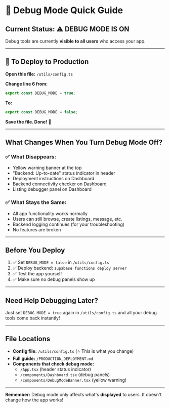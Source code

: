 # 🐛 Debug Mode Quick Guide

## Current Status: ⚠️ DEBUG MODE IS **ON**

Debug tools are currently **visible to all users** who access your app.

---

## 🚀 To Deploy to Production

**Open this file:** `/utils/config.ts`

**Change line 6 from:**
```typescript
export const DEBUG_MODE = true;
```

**To:**
```typescript
export const DEBUG_MODE = false;
```

**Save the file. Done!** 🎉

---

## What Changes When You Turn Debug Mode Off?

### ✅ What Disappears:
- Yellow warning banner at the top
- "Backend: Up-to-date" status indicator in header
- Deployment instructions on Dashboard
- Backend connectivity checker on Dashboard
- Listing debugger panel on Dashboard

### ✅ What Stays the Same:
- All app functionality works normally
- Users can still browse, create listings, message, etc.
- Backend logging continues (for your troubleshooting)
- No features are broken

---

## Before You Deploy

1. ✅ Set `DEBUG_MODE = false` in `/utils/config.ts`
2. ✅ Deploy backend: `supabase functions deploy server`
3. ✅ Test the app yourself
4. ✅ Make sure no debug panels show up

---

## Need Help Debugging Later?

Just set `DEBUG_MODE = true` again in `/utils/config.ts` and all your debug tools come back instantly!

---

## File Locations

- **Config file:** `/utils/config.ts` (⭐ This is what you change)
- **Full guide:** `/PRODUCTION_DEPLOYMENT.md`
- **Components that check debug mode:**
  - `/App.tsx` (header status indicator)
  - `/components/Dashboard.tsx` (debug panels)
  - `/components/DebugModeBanner.tsx` (yellow warning)

---

**Remember:** Debug mode only affects what's **displayed** to users. It doesn't change how the app works!
